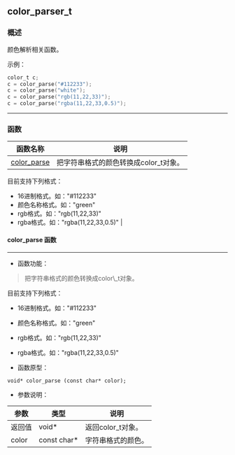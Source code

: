 ## color\_parser\_t
### 概述
颜色解析相关函数。 示例： ```c color_t c; c = color_parse("#112233"); c = color_parse("white"); c = color_parse("rgb(11,22,33)"); c = color_parse("rgba(11,22,33,0.5)"); ```
----------------------------------
### 函数
<p id="color_parser_t_methods">

| 函数名称 | 说明 | 
| -------- | ------------ | 
| <a href="#color_parser_t_color_parse">color\_parse</a> | 把字符串格式的颜色转换成color\_t对象。 目前支持下列格式： * 16进制格式。如："#112233" * 颜色名称格式。如："green" * rgb格式。如："rgb(11,22,33)" * rgba格式。如："rgba(11,22,33,0.5)" |
#### color\_parse 函数
-----------------------

* 函数功能：

> <p id="color_parser_t_color_parse">把字符串格式的颜色转换成color\_t对象。 目前支持下列格式： * 16进制格式。如："#112233" * 颜色名称格式。如："green" * rgb格式。如："rgb(11,22,33)" * rgba格式。如："rgba(11,22,33,0.5)"

* 函数原型：

```
void* color_parse (const char* color);
```

* 参数说明：

| 参数 | 类型 | 说明 |
| -------- | ----- | --------- |
| 返回值 | void* | 返回color\_t对象。 |
| color | const char* | 字符串格式的颜色。 |
